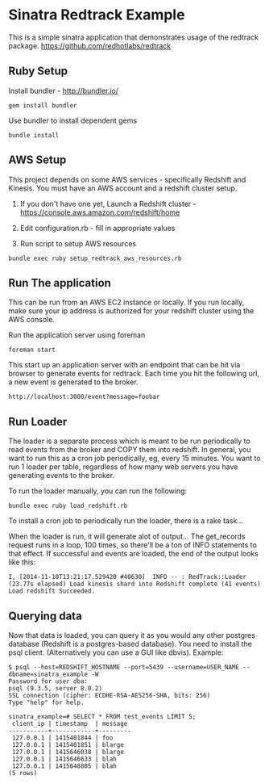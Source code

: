 # Sinatra Redtrack Example
This is a simple sinatra application that demonstrates usage of the redtrack package. https://github.com/redhotlabs/redtrack

## Ruby Setup

Install bundler - http://bundler.io/
```
gem install bundler
```

Use bundler to install dependent gems
```
bundle install
```

## AWS Setup

This project depends on some AWS services - specifically Redshift and Kinesis. You must have an AWS account and a redshift cluster setup.

1) If you don't have one yet, Launch a Redshift cluster - https://console.aws.amazon.com/redshift/home

2) Edit configuration.rb - fill in appropriate values

3) Run script to setup AWS resources

```
bundle exec ruby setup_redtrack_aws_resources.rb
```

## Run The application
This can be run from an AWS EC2 instance or locally. If you run locally, make sure your ip address is authorized for your redshift cluster using the AWS console. 

Run the application server using foreman 
```
foreman start
```

This start up an application server with an endpoint that can be hit via browser to generate events for redtrack. Each time you hit the following url, a new event is generated to the broker.
```
http://localhost:3000/event?message=foobar
```

## Run Loader

The loader is a separate process which is meant to be run periodically to read events from the broker and COPY them into redshift. In general, you want to run this as a cron job periodically, eg, every 15 minutes. You want to run 1 loader per table, regardless of how many web servers you have generating events to the broker.

To run the loader manually, you can run the following:

```
bundle exec ruby load_redshift.rb
```

To install a cron job to periodically run the loader, there is a rake task...

When the loader is run, it will generate alot of output... The get_records request runs in a loop, 100 times, so there'll be a ton of INFO statements to that effect. If successful and events are loaded, the end of the output looks like this:
```
I, [2014-11-10T13:21:17.529420 #40630]  INFO -- : RedTrack::Loader (23.77s elapsed) Load kinesis shard into Redshift complete (41 events)
Load redshift Succeeded.
```

## Querying data

Now that data is loaded, you can query it as you would any other postgres database (Redshift is a postgres-based database). You need to install the psql client. (Alternatively you can use a GUI like dbvis). Example:
```
$ psql --host=REDSHIFT_HOSTNAME --port=5439 --username=USER_NAME --dbname=sinatra_example -W
Password for user dba: 
psql (9.3.5, server 8.0.2)
SSL connection (cipher: ECDHE-RSA-AES256-SHA, bits: 256)
Type "help" for help.

sinatra_example=# SELECT * FROM test_events LIMIT 5;
 client_ip | timestamp  | message 
-----------+------------+---------
 127.0.0.1 | 1415401844 | foo
 127.0.0.1 | 1415401851 | blarge
 127.0.0.1 | 1415646038 | blarge
 127.0.0.1 | 1415646633 | blah
 127.0.0.1 | 1415648805 | blah
(5 rows)
```
